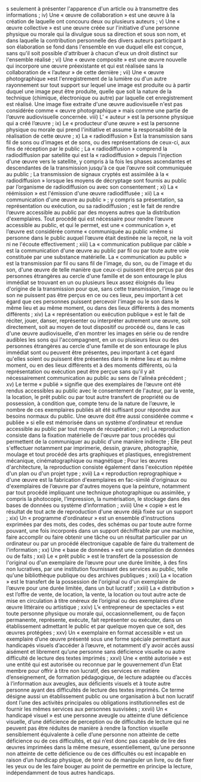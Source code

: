 s
seulement à présenter l'apparence d'un article ou à transmettre des
informations ;
iv) Une « œuvre de collaboration » est une œuvre à la création de laquelle
ont concouru deux ou plusieurs auteurs ;
v) Une « œuvre collective » est une œuvre créée sur l'initiative d'une
personne physique ou morale qui la divulgue sous sa direction et sous son
nom, et dans laquelle la contribution personnelle des divers auteurs
participant à son élaboration se fond dans l'ensemble en vue duquel elle
est conçue, sans qu'il soit possible d'attribuer à chacun d'eux un droit
distinct sur l'ensemble réalisé ;
vi) Une « œuvre composite » est une œuvre nouvelle qui incorpore une
œuvre préexistante et qui est réalisée sans la collaboration de « l’auteur »
de cette dernière ;
vii) Une « œuvre photographique »est l'enregistrement de la lumière ou d'un
autre rayonnement sur tout support sur lequel une image est produite ou
à partir duquel une image peut être produite, quelle que soit la nature de
la technique (chimique, électronique ou autre) par laquelle cet
enregistrement est réalisé. Une image fixe extraite d'une œuvre
audiovisuelle n'est pas considérée comme « œuvre photographique »
mais comme une partie de l’œuvre audiovisuelle concernée.
viii) L’ « auteur » est la personne physique qui a créé l’œuvre ;
ix) Le « producteur d'une œuvre » est la personne physique ou morale qui
prend l'initiative et assume la responsabilité de la réalisation de cette
œuvre ;
x) La « radiodiffusion » Est la transmission sans fil de sons ou d’images et
de sons, ou des représentations de ceux-ci, aux fins de réception par le
public ;
La « radiodiffusion » comprend la radiodiffusion par satellite qui est la
« radiodiffusion » depuis l'injection d'une œuvre vers le satellite, y
compris à la fois les phases ascendantes et descendantes de la
transmission jusqu'à ce que l’œuvre soit communiquée au public ;
La transmission de signaux cryptés est assimilée à la « radiodiffusion »
lorsque les moyens de décryptage sont fournis au public par l’organisme
de radiodiffusion ou avec son consentement ;
xi) La « réémission » est l'émission d'une œuvre radiodiffusée ;
xii) La « communication d'une œuvre au public » ; y compris sa
présentation, sa représentation ou exécution, ou sa radiodiffusion ; est le
fait de rendre l’œuvre accessible au public par des moyens autres que la
distribution d'exemplaires. Tout procédé qui est nécessaire pour rendre
l’œuvre accessible au public, et qui le permet, est une
« communication », et l’œuvre est considérée comme « communiquée au
public »même si personne dans le public auquel l’œuvre était destinée ne
la reçoit, ne la voit ni ne l'écoute effectivement ;
xiii) La « communication publique par câble » est la communication
d'une œuvre au public par fil ou par toute autre voie constituée par une
substance matérielle. La « communication au public » est la transmission
par fil ou sans fil de l'image, du son, ou de l'image et du son, d'une
œuvre de telle manière que ceux-ci puissent être perçus par des
personnes étrangères au cercle d'une famille et de son entourage le plus
immédiat se trouvant en un ou plusieurs lieux assez éloignés du lieu
d'origine de la transmission pour que, sans cette transmission, l'image ou
le son ne puissent pas être perçus en ce ou ces lieux, peu important à cet
égard que ces personnes puissent percevoir l'image ou le son dans le
même lieu et au même moment, ou dans des lieux différents à des
moments différents ;
xiv) La « représentation ou exécution publique » est le fait de réciter,
jouer, danser, représenter ou interpréter autrement une œuvre, soit
directement, soit au moyen de tout dispositif ou procédé ou, dans le cas
d'une œuvre audiovisuelle, d'en montrer les images en série ou de rendre
audibles les sons qui l'accompagnent, en un ou plusieurs lieux ou des
personnes étrangères au cercle d'une famille et de son entourage le plus
immédiat sont ou peuvent être présentes, peu important à cet égard
qu'elles soient ou puissent être présentes dans le même lieu et au même
moment, ou en des lieux différents et à des moments différents, où la
représentation ou exécution peut être perçue sans qu'il y ait
nécessairement communication au public au sens de l'alinéa précédent ;
xv) Le terme « publié » signifie que des exemplaires de l’œuvre ont
été rendus accessibles au public avec le consentement de l'auteur, par la
vente, la location, le prêt public ou par tout autre transfert de propriété
ou de possession, à condition que, compte tenu de la nature de l’œuvre,
le nombre de ces exemplaires publiés ait été suffisant pour répondre aux
besoins normaux du public. Une œuvre doit être aussi considérée comme
« publiée » si elle est mémorisée dans un système d'ordinateur et rendue
accessible au public par tout moyen de récupération ;
xvi) La reproduction consiste dans la fixation matérielle de l'œuvre par
tous procédés qui permettent de la communiquer au public d'une manière
indirecte ;
Elle peut s'effectuer notamment par imprimerie, dessin, gravure,
photographie, moulage et tout procédé des arts graphiques et plastiques,
enregistrement mécanique, cinématographique ou magnétique ;
Pour les œuvres d'architecture, la reproduction consiste également dans
l'exécution répétée d'un plan ou d'un projet type ;
xvii) La « reproduction reprographique » d'une œuvre est la fabrication
d'exemplaires en fac-similé d'originaux ou d'exemplaires de l’œuvre par
d'autres moyens que la peinture, notamment par tout procédé impliquant
une technique photographique ou assimilée, y compris la photocopie,
l’impression, la numérisation, le stockage dans des bases de données ou
système d’information ;
xviii) Une « copie » est le résultat de tout acte de reproduction d'une
œuvre déjà fixée sur un support ;
xix) Un « programme d'ordinateur » est un ensemble d'instructions
exprimées par des mots, des codes, des schémas ou par toute autre
forme pouvant, une fois incorporés dans un support déchiffrable par une
machine, faire accomplir ou faire obtenir une tâche ou un résultat
particulier par un ordinateur ou par un procédé électronique capable de
faire du traitement de l'information ;
xx) Une « base de données » est une compilation de données ou de
faits ;
xxi) Le « prêt public » est le transfert de la possession de l'original ou
d'un exemplaire de l’œuvre pour une durée limitée, à des fins non
lucratives, par une institution fournissant des services au public, telle
qu'une bibliothèque publique ou des archives publiques ;
xxii) La « location » est le transfert de la possession de l'original ou
d'un exemplaire de l’œuvre pour une durée limitée, dans un but lucratif ;
xxiii) La « distribution » est l’offre de vente, de location, la vente, la
location ou tout autre acte de mise en circulation à titre onéreux de
l’original ou des exemplaires d’une œuvre littéraire ou artistique ;
xxiv) L’« entrepreneur de spectacles » est toute personne physique ou
morale qui, occasionnellement, ou de façon permanente, représente,
exécute, fait représenter ou exécuter, dans un établissement admettant le
public et par quelque moyen que ce soit, des œuvres protégées ;
xxv) Un « exemplaire en format accessible » est un exemplaire d’une
œuvre présenté sous une forme spéciale permettant aux handicapés
visuels d’accéder à l’œuvre, et notamment d’y avoir accès aussi aisément
et librement qu’une personne sans déficience visuelle ou autre difficulté
de lecture des textes imprimés ;
xxvi) Une « entité autorisée » est une entité qui est autorisée ou
reconnue par le gouvernement d’un Etat membre pour offrir à titre non
lucratif, des services en matière d’enseignement, de formation
pédagogique, de lecture adaptée ou d’accès à l’information aux aveugles,
aux déficients visuels et à toute autre personne ayant des difficultés de
lecture des textes imprimés. Ce terme désigne aussi un établissement
public ou une organisation à but non lucratif dont l’une des activités
principales ou obligations institutionnelles est de fournir les mêmes
services aux personnes susvisées ;
xxvii) Un « handicapé visuel » est une personne aveugle ou atteinte
d’une déficience visuelle, d’une déficience de perception ou de difficultés
de lecture qui ne peuvent pas être réduites de manière à rendre la
fonction visuelle sensiblement équivalente à celle d’une personne non
atteinte de cette déficience ou de ces difficultés, et qui n’est donc pas
capable de lire des œuvres imprimées dans la même mesure,
essentiellement, qu’une personne non atteinte de cette déficience ou de
ces difficultés ou est incapable en raison d’un handicap physique, de tenir
ou de manipuler un livre, ou de fixer les yeux ou de les faire bouger au
point de permettre en principe la lecture, indépendamment de tous autres
handicaps.